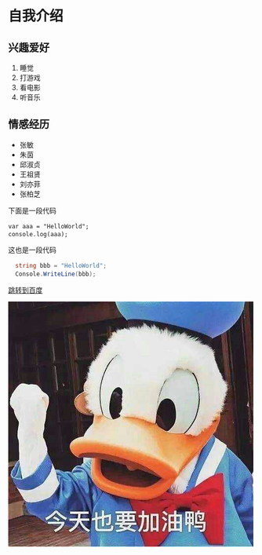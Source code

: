 # 自我介绍


## 兴趣爱好
1. 睡觉
2. 打游戏
3. 看电影
4. 听音乐

## 情感经历

* 张敏
* 朱茵
* 邱淑贞
* 王祖贤
* 刘亦菲
* 张柏芝

下面是一段代码

    var aaa = "HelloWorld";
    console.log(aaa);

这也是一段代码
```c#
  string bbb = "HelloWorld";
  Console.WriteLine(bbb);
```
[跳转到百度](https://www.baidu.com)

![我的图像](1.png)
